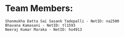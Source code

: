 # Team Members:
	Shanmukha Datta Sai Sasank Tadepalli - NetID: na2500
	Bhavana Kamasani - NetID: tl1593
	Neeraj Kumar Maraka - NetID: ho4913